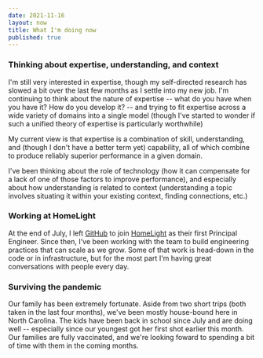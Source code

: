 ```yaml
---
date: 2021-11-16
layout: now
title: What I'm doing now
published: true
---
```


### Thinking about expertise, understanding, and context

I'm still very interested in expertise, though my self-directed research has slowed a bit over the last few months as I settle into my new job. I'm continuing to think about the nature of expertise -- what do you have when you have it? How do you develop it? -- and trying to fit expertise across a wide variety of domains into a single model (though I've started to wonder if such a unified theory of expertise is particularly worthwhile)

My current view is that expertise is a combination of skill, understanding, and (though I don't have a better term yet) capability, all of which combine to produce reliably superior performance in a given domain.

I've been thinking about the role of technology (how it can compensate for a lack of one of those factors to improve performance), and especially about how understanding is related to context (understanding a topic involves situating it within your existing context, finding connections, etc.)

### Working at HomeLight

At the end of July, I left [GitHub](https://github.com/) to join [HomeLight](https://www.homelight.com/) as their first Principal Engineer. Since then, I've been working with the team to build engineering practices that can scale as we grow. Some of that work is head-down in the code or in infrastructure, but for the most part I'm having great conversations with people every day.

### Surviving the pandemic

Our family has been extremely fortunate. Aside from two short trips (both taken in the last four months), we've been mostly house-bound here in North Carolina. The kids have been back in school since July and are doing well -- especially since our youngest got her first shot earlier this month. Our families are fully vaccinated, and we're looking foward to spending a bit of time with them in the coming months.

